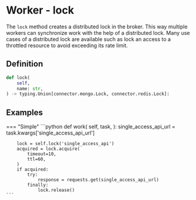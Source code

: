 # Worker - lock

The `lock` method creates a distributed lock in the broker. This way multiple workers can synchronize work with the help of a distributed lock. Many use cases of a distributed lock are available such as lock an access to a throttled resource to avoid exceeding its rate limit.


## Definition

```python
def lock(
    self,
    name: str,
) -> typing.Union[connector.mongo.Lock, connector.redis.Lock]:
```


## Examples

=== "Simple"
    ```python
    def work(
        self,
        task,
    ):
        single_access_api_url = task.kwargs['single_access_api_url']

        lock = self.lock('single_access_api')
        acquired = lock.acquire(
            timeout=10,
            ttl=60,
        )
        if acquired:
            try:
                response = requests.get(single_access_api_url)
            finally:
                lock.release()
    ```
